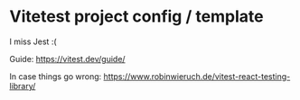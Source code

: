 # Vitetest project config / template

I miss Jest :(

Guide:
https://vitest.dev/guide/

In case things go wrong:
https://www.robinwieruch.de/vitest-react-testing-library/
